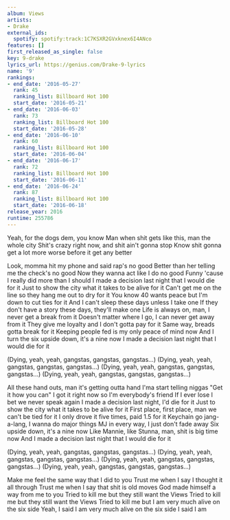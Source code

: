 ```yaml
---
album: Views
artists:
- Drake
external_ids:
  spotify: spotify:track:1C7KSXR2GVxknex6I4ANco
features: []
first_released_as_single: false
key: 9-drake
lyrics_url: https://genius.com/Drake-9-lyrics
name: '9'
rankings:
- end_date: '2016-05-27'
  rank: 45
  ranking_list: Billboard Hot 100
  start_date: '2016-05-21'
- end_date: '2016-06-03'
  rank: 73
  ranking_list: Billboard Hot 100
  start_date: '2016-05-28'
- end_date: '2016-06-10'
  rank: 60
  ranking_list: Billboard Hot 100
  start_date: '2016-06-04'
- end_date: '2016-06-17'
  rank: 72
  ranking_list: Billboard Hot 100
  start_date: '2016-06-11'
- end_date: '2016-06-24'
  rank: 87
  ranking_list: Billboard Hot 100
  start_date: '2016-06-18'
release_year: 2016
runtime: 255786
---
```

Yeah, for the dogs dem, you know
Man when shit gets like this, man the whole city
Shit's crazy right now, and shit ain't gonna stop
Know shit gonna get a lot more worse before it get any better


Look, momma hit my phone and said rap's no good
Better than her telling me the check's no good
Now they wanna act like I do no good
Funny 'cause I really did more than I should
I made a decision last night that I would die for it
Just to show the city what it takes to be alive for it
Can't get me on the line so they hang me out to dry for it
You know 40 wants peace but I'm down to cut ties for it
And I can't sleep these days unless I take one
If they don't have a story these days, they'll make one
Life is always on, man, I never get a break from it
Doesn't matter where I go, I can never get away from it
They give me loyalty and I don't gotta pay for it
Same way, breads gotta break for it
Keeping people fed is my only peace of mind now
And I turn the six upside down, it's a nine now
I made a decision last night that I would die for it


(Dying, yeah, yeah, gangstas, gangstas, gangstas...)
(Dying, yeah, yeah, gangstas, gangstas, gangstas...)
(Dying, yeah, yeah, gangstas, gangstas, gangstas...)
(Dying, yeah, yeah, gangstas, gangstas, gangstas...)


All these hand outs, man it's getting outta hand
I'ma start telling niggas "Get it how you can"
I got it right now so I'm everybody's friend
If I ever lose I bet we never speak again
I made a decision last night, I'd die for it
Just to show the city what it takes to be alive for it
First place, first place, man we can't be tied for it
I only drove it five times, paid 1.5 for it
Keychain go jang-a-lang, I wanna do major things
MJ in every way, I just don't fade away
Six upside down, it's a nine now
Like Mannie, like Stunna, man, shit is big time now
And I made a decision last night that I would die for it


(Dying, yeah, yeah, gangstas, gangstas, gangstas...)
(Dying, yeah, yeah, gangstas, gangstas, gangstas...)
(Dying, yeah, yeah, gangstas, gangstas, gangstas...)
(Dying, yeah, yeah, gangstas, gangstas, gangstas...)


Make me feel the same way that I did to you
Trust me when I say I thought it all through
Trust me when I say that shit is old moves
God made himself a way from me to you
Tried to kill me but they still want the Views
Tried to kill me but they still want the Views
Tried to kill me but I am very much alive on the six side
Yeah, I said I am very much alive on the six side
I said I am
